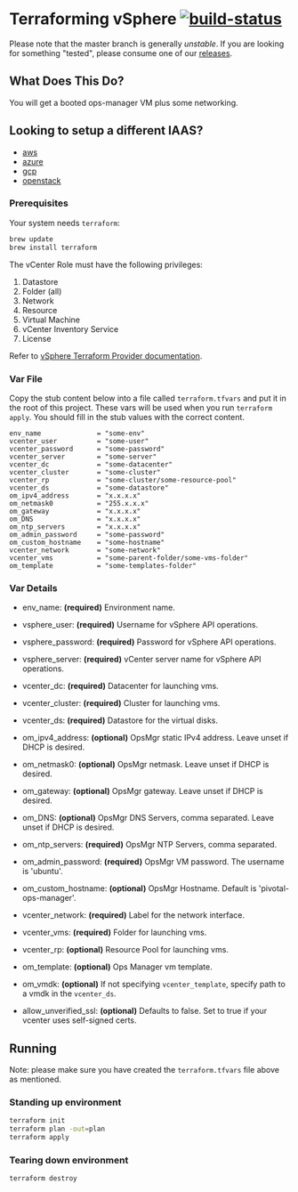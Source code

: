 # Terraforming vSphere [![build-status](https://infra.ci.cf-app.com/api/v1/teams/main/pipelines/terraforming/jobs/terraforming-vsphere/badge)](https://infra.ci.cf-app.com/teams/main/pipelines/terraforming/jobs/terraforming-vsphere)

Please note that the master branch is generally *unstable*.
If you are looking for something "tested", please consume one
of our [releases](https://github.com/pivotal-cf/terraforming-vsphere/releases).

## What Does This Do?

You will get a booted ops-manager VM plus some networking.

## Looking to setup a different IAAS?

- [aws](https://github.com/pivotal-cf/terraforming-aws)
- [azure](https://github.com/pivotal-cf/terraforming-azure)
- [gcp](https://github.com/pivotal-cf/terraforming-gcp)
- [openstack](https://github.com/pivotal-cf/terraforming-openstack)

### Prerequisites

Your system needs `terraform`:

```bash
brew update
brew install terraform
```

The vCenter Role must have the following privileges:

  1. Datastore
  1. Folder (all)
  1. Network
  1. Resource
  1. Virtual Machine
  1. vCenter Inventory Service
  1. License

Refer to [vSphere Terraform Provider documentation](https://www.terraform.io/docs/providers/vsphere/index.html).

### Var File

Copy the stub content below into a file called `terraform.tfvars` and put it in the root of this project.
These vars will be used when you run `terraform  apply`.
You should fill in the stub values with the correct content.

```hcl
env_name              = "some-env"
vcenter_user          = "some-user"
vcenter_password      = "some-password"
vcenter_server        = "some-server"
vcenter_dc            = "some-datacenter"
vcenter_cluster       = "some-cluster"
vcenter_rp            = "some-cluster/some-resource-pool"
vcenter_ds            = "some-datastore"
om_ipv4_address       = "x.x.x.x"
om_netmask0           = "255.x.x.x"
om_gateway            = "x.x.x.x"
om_DNS                = "x.x.x.x"
om_ntp_servers        = "x.x.x.x"
om_admin_password     = "some-password"
om_custom_hostname    = "some-hostname"
vcenter_network       = "some-network"
vcenter_vms           = "some-parent-folder/some-vms-folder"
om_template           = "some-templates-folder"
```

### Var Details
- env_name: **(required)** Environment name.
- vsphere_user: **(required)** Username for vSphere API operations.
- vsphere_password: **(required)** Password for vSphere API operations.
- vsphere_server: **(required)** vCenter server name for vSphere API operations.
- vcenter_dc: **(required)** Datacenter for launching vms.
- vcenter_cluster: **(required)** Cluster for launching vms.
- vcenter_ds: **(required)** Datastore for the virtual disks.
- om_ipv4_address: **(optional)** OpsMgr static IPv4 address. Leave unset if DHCP is desired.
- om_netmask0: **(optional)** OpsMgr netmask. Leave unset if DHCP is desired.
- om_gateway: **(optional)** OpsMgr gateway. Leave unset if DHCP is desired.
- om_DNS: **(optional)** OpsMgr DNS Servers, comma separated. Leave unset if DHCP is desired.
- om_ntp_servers: **(required)** OpsMgr NTP Servers, comma separated.
- om_admin_password: **(required)** OpsMgr VM password. The username is 'ubuntu'.
- om_custom_hostname: **(optional)** OpsMgr Hostname. Default is 'pivotal-ops-manager'.
- vcenter_network: **(required)** Label for the network interface.
- vcenter_vms: **(required)** Folder for launching vms.

- vcenter_rp: **(optional)** Resource Pool for launching vms.

- om_template: **(optional)** Ops Manager vm template.
- om_vmdk: **(optional)** If not specifying `vcenter_template`, specify path to a vmdk in the `vcenter_ds`.

- allow_unverified_ssl: **(optional)** Defaults to false. Set to true if your vcenter uses self-signed certs.


## Running

Note: please make sure you have created the `terraform.tfvars` file above as mentioned.

### Standing up environment

```bash
terraform init
terraform plan -out=plan
terraform apply
```

### Tearing down environment

```bash
terraform destroy
```
